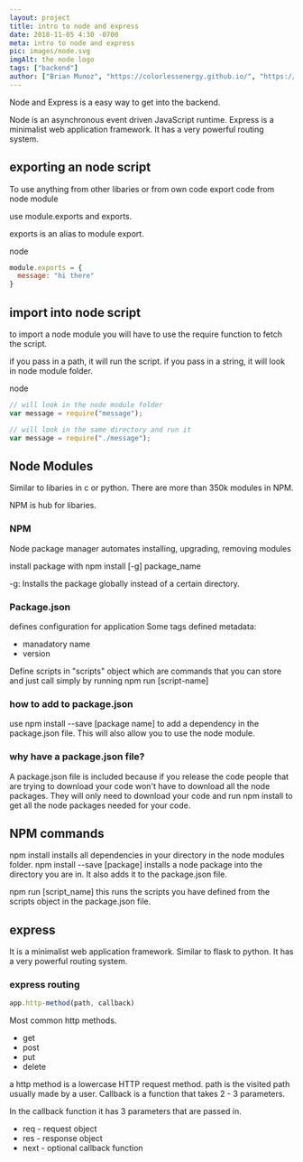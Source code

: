 ```yaml
---
layout: project
title: intro to node and express
date: 2018-11-05 4:30 -0700
meta: intro to node and express
pic: images/node.svg
imgAlt: the node logo
tags: ["backend"]
author: ["Brian Munoz", "https://colorlessenergy.github.io/", "https://github.com/colorlessenergy"]
---
```


Node and Express is a easy way to get into the backend.

Node is an asynchronous event driven JavaScript runtime. Express is a minimalist web application framework. It has a very powerful routing system.

## exporting an node script

To use anything from other libaries or from own code export code from node module

use module.exports and exports.

exports is an alias to module export.

<p class="highlight__file-desc">
  node
</p>

```javascript
module.exports = {
  message: "hi there"
}
```

## import into node script
to import a node module you will have to use the require function to fetch the script.

if you pass in a path, it will run the script. if you pass in a string, it will look in node module folder.

<p class="highlight__file-desc">
  node
</p>

```javascript
// will look in the node module folder
var message = require("message");

// will look in the same directory and run it
var message = require("./message");
```


## Node Modules

Similar to libaries in c or python. There are more than 350k modules in NPM.

NPM is hub for libaries.


### NPM
Node package manager
automates installing, upgrading, removing modules

install package with <span class="highlight__code">npm install [-g] package_name</span>

<span class="highlight__code">-g</span>: Installs the package globally instead of a certain directory.

### Package.json

defines configuration for application
Some tags defined metadata:
* manadatory name
* version

Define scripts in "scripts" object which are commands that you can store and just call simply by running <span class="highlight__code">npm run [script-name]</span>

### how to add to package.json

use <span class="highlight__code">npm install --save [package name]</span> to add a dependency in the package.json file. This will also allow you to use the node module.

### why have a package.json file?

A package.json file is included because if you release the code people that are trying to download your code won't have to download all the node packages. They will only need to download your code and run <span class="highlight__code">npm install</span> to get all the node packages needed for your code.

## NPM commands

<span class="highlight__code">npm install</span> installs all dependencies in your directory in the node modules folder.
<span class="highlight__code">npm install --save [package]</span> installs a node package into the directory you are in. It also adds it to the package.json file.

<span class="highlight__code">npm run [script_name]</span> this runs the scripts you have defined from the scripts object in the package.json file.

## express

It is a minimalist web application framework. Similar to flask to python. It has a very powerful routing system.

### express routing

```javascript
app.http-method(path, callback)
```

Most common http methods.
* get
* post
* put
* delete

a http method is a lowercase HTTP request method. path is the visited path usually made by a user. Callback is a function that takes 2 - 3 parameters.

In the callback function it has 3 parameters that are passed in.

* req - request object
* res - response object
* next - optional callback function

